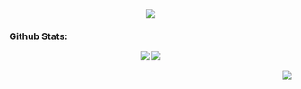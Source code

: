 <div align="center">
  <img src="https://github.com/user-attachments/assets/55858ef1-7e73-4b51-9117-5061fd0dc5fc">
</div>

<h3>Github Stats:</h3>

<div align="center">
  <picture>
    <source
      srcset="https://github-readme-stats.vercel.app/api/top-langs/?username=adariya0&show_icons=true&theme=dark&layout=compact&hide_border=true"
      media="(prefers-color-scheme: dark)"
    />
    <source
      srcset="https://github-readme-stats.vercel.app/api/top-langs/?username=adariya0&show_icons=true&layout=compact&hide_border=true"
      media="(prefers-color-scheme: light), (prefers-color-scheme: no-preference)"
    />
    <img src="https://github-readme-stats.vercel.app/api/top-langs/?username=adariya0&show_icons=true" />
  </picture>

  <picture>
    <source
      srcset="https://github-readme-stats.vercel.app/api?username=adariya0&show_icons=true&theme=dark&hide_border=true"
      media="(prefers-color-scheme: dark)"
    />
    <source
      srcset="https://github-readme-stats.vercel.app/api?username=adariya0&show_icons=true&hide_border=true"
      media="(prefers-color-scheme: light), (prefers-color-scheme: no-preference)"
    />
    <img src="https://github-readme-stats.vercel.app/api?username=adariya0&show_icons=true" />
  </picture>
</div>

<br>

<img align="right" src="https://komarev.com/ghpvc/?username=adariya0&style=for-the-badge" />
